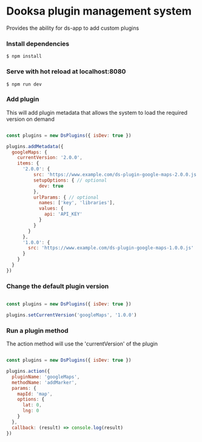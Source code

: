 
# Dooksa plugin management system 

Provides the ability for ds-app to add custom plugins

### Install dependencies

```
$ npm install
```

### Serve with hot reload at localhost:8080

```
$ npm run dev
```

### Add plugin

This will add plugin metadata that allows the system to load the required version on demand

```js

const plugins = new DsPlugins({ isDev: true })

plugins.addMetadata({
  googleMaps: {
    currentVersion: '2.0.0',
    items: {
      '2.0.0': {
          src: 'https://www.example.com/ds-plugin-google-maps-2.0.0.js',
          setupOptions: { // optional
            dev: true
          },
          urlParams: { // optional
            names: ['key', 'libraries'],
            values: {
              api: 'API_KEY'
            }
          }
        }
      },
      '1.0.0': {
        src: 'https://www.example.com/ds-plugin-google-maps-1.0.0.js'
      }
    }
  }
})

```

### Change the default plugin version

```js

const plugins = new DsPlugins({ isDev: true })

plugins.setCurrentVersion('googleMaps', '1.0.0')

```

### Run a plugin method

The action method will use the 'currentVersion' of the plugin

```js

const plugins = new DsPlugins({ isDev: true })

plugins.action({
  pluginName: 'googleMaps',
  methodName: 'addMarker',
  params: { 
    mapId: 'map',
    options: {
      lat: 0,
      lng: 0
    }
  }, 
  callback: (result) => console.log(result)
})

```